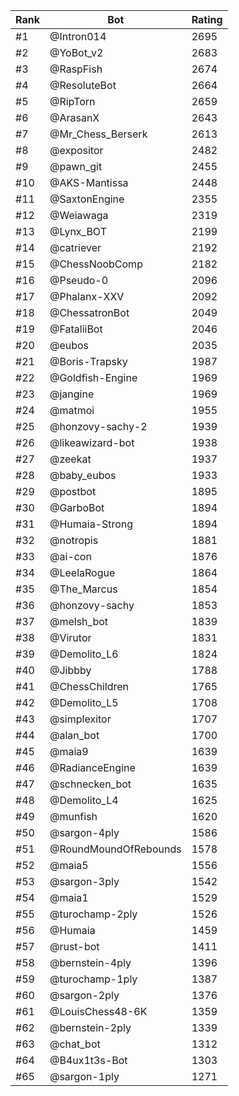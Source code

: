 Rank|Bot|Rating
---|---|---
#1|@Intron014|2695
#2|@YoBot_v2|2683
#3|@RaspFish|2674
#4|@ResoluteBot|2664
#5|@RipTorn|2659
#6|@ArasanX|2643
#7|@Mr_Chess_Berserk|2613
#8|@expositor|2482
#9|@pawn_git|2455
#10|@AKS-Mantissa|2448
#11|@SaxtonEngine|2355
#12|@Weiawaga|2319
#13|@Lynx_BOT|2199
#14|@catriever|2192
#15|@ChessNoobComp|2182
#16|@Pseudo-0|2096
#17|@Phalanx-XXV|2092
#18|@ChessatronBot|2049
#19|@FataliiBot|2046
#20|@eubos|2035
#21|@Boris-Trapsky|1987
#22|@Goldfish-Engine|1969
#23|@jangine|1969
#24|@matmoi|1955
#25|@honzovy-sachy-2|1939
#26|@likeawizard-bot|1938
#27|@zeekat|1937
#28|@baby_eubos|1933
#29|@postbot|1895
#30|@GarboBot|1894
#31|@Humaia-Strong|1894
#32|@notropis|1881
#33|@ai-con|1876
#34|@LeelaRogue|1864
#35|@The_Marcus|1854
#36|@honzovy-sachy|1853
#37|@melsh_bot|1839
#38|@Virutor|1831
#39|@Demolito_L6|1824
#40|@Jibbby|1788
#41|@ChessChildren|1765
#42|@Demolito_L5|1708
#43|@simplexitor|1707
#44|@alan_bot|1700
#45|@maia9|1639
#46|@RadianceEngine|1639
#47|@schnecken_bot|1635
#48|@Demolito_L4|1625
#49|@munfish|1620
#50|@sargon-4ply|1586
#51|@RoundMoundOfRebounds|1578
#52|@maia5|1556
#53|@sargon-3ply|1542
#54|@maia1|1529
#55|@turochamp-2ply|1526
#56|@Humaia|1459
#57|@rust-bot|1411
#58|@bernstein-4ply|1396
#59|@turochamp-1ply|1387
#60|@sargon-2ply|1376
#61|@LouisChess48-6K|1359
#62|@bernstein-2ply|1339
#63|@chat_bot|1312
#64|@B4ux1t3s-Bot|1303
#65|@sargon-1ply|1271
